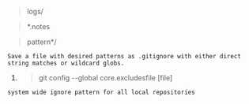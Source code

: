 >logs/

>*.notes

>pattern*/

`Save a file with desired patterns as .gitignore with either direct string
matches or wildcard globs.`

1. >git config --global core.excludesfile [file]

`system wide ignore pattern for all local repositories`